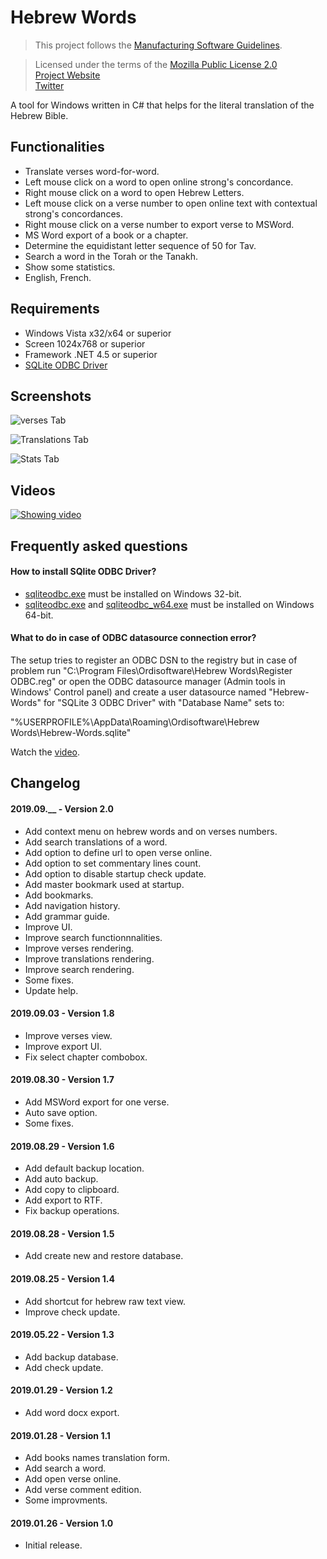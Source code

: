 # Hebrew Words

>This project follows the [Manufacturing Software Guidelines](https://github.com/Ordisoftware/Guidelines).

>Licensed under the terms of the [Mozilla Public License 2.0](LICENSE)<br/>
>[Project Website](http://www.ordisoftware.com/projects/hebrew-words)<br/>
>[Twitter](https://twitter.com/ordisoftware)<br/>

A tool for Windows written in C# that helps for the literal translation of the Hebrew Bible.

## Functionalities

- Translate verses word-for-word.
- Left mouse click on a word to open online strong's concordance.
- Right mouse click on a word to open Hebrew Letters.
- Left mouse click on a verse number to open online text with contextual strong's concordances.
- Right mouse click on a verse number to export verse to MSWord.
- MS Word export of a book or a chapter.
- Determine the equidistant letter sequence of 50 for Tav.
- Search a word in the Torah or the Tanakh.
- Show some statistics.
- English, French.

## Requirements

- Windows Vista x32/x64 or superior
- Screen 1024x768 or superior
- Framework .NET 4.5 or superior
- [SQLite ODBC Driver](http://www.ch-werner.de/sqliteodbc/)

## Screenshots

![verses Tab](http://www.ordisoftware.com/uploads/2019/01/hebrew-words-verses.png)

![Translations Tab](http://www.ordisoftware.com/uploads/2019/01/hebrew-words-translations.png)

![Stats Tab](http://www.ordisoftware.com/uploads/2019/01/hebrew-words-stats.png)

## Videos

[![Showing video](https://img.youtube.com/vi/Wc5SdiASvCg/0.jpg)](https://www.youtube.com/watch?v=Wc5SdiASvCg)

## Frequently asked questions

#### How to install SQlite ODBC Driver?

- [sqliteodbc.exe](http://www.ch-werner.de/sqliteodbc/sqliteodbc.exe) must be installed on Windows 32-bit.
- [sqliteodbc.exe](http://www.ch-werner.de/sqliteodbc/sqliteodbc.exe) and [sqliteodbc_w64.exe](http://www.ch-werner.de/sqliteodbc/sqliteodbc_w64.exe) must be installed on Windows 64-bit.

#### What to do in case of ODBC datasource connection error?

The setup tries to register an ODBC DSN to the registry but in case of problem run "C:\Program Files\Ordisoftware\Hebrew Words\Register ODBC.reg" or open the ODBC datasource manager (Admin tools in Windows' Control panel) and create a user datasource named "Hebrew-Words" for "SQLite 3 ODBC Driver" with "Database Name" sets to:

"%USERPROFILE%\AppData\Roaming\Ordisoftware\Hebrew Words\Hebrew-Words.sqlite"

Watch the [video](https://www.youtube.com/watch?v=WPVF8pj9I3E).

## Changelog

#### 2019.09.__ - Version 2.0

- Add context menu on hebrew words and on verses numbers.
- Add search translations of a word.
- Add option to define url to open verse online.
- Add option to set commentary lines count.
- Add option to disable startup check update.
- Add master bookmark used at startup.
- Add bookmarks.
- Add navigation history.
- Add grammar guide.
- Improve UI.
- Improve search functionnnalities.
- Improve verses rendering.
- Improve translations rendering.
- Improve search rendering.
- Some fixes.
- Update help.

#### 2019.09.03 - Version 1.8

- Improve verses view.
- Improve export UI.
- Fix select chapter combobox.

#### 2019.08.30 - Version 1.7

- Add MSWord export for one verse.
- Auto save option.
- Some fixes.

#### 2019.08.29 - Version 1.6

- Add default backup location.
- Add auto backup.
- Add copy to clipboard.
- Add export to RTF.
- Fix backup operations.

#### 2019.08.28 - Version 1.5

- Add create new and restore database.

#### 2019.08.25 - Version 1.4

- Add shortcut for hebrew raw text view.
- Improve check update.

#### 2019.05.22 - Version 1.3

- Add backup database.
- Add check update.

#### 2019.01.29 - Version 1.2

- Add word docx export.

#### 2019.01.28 - Version 1.1

- Add books names translation form.
- Add search a word.
- Add open verse online.
- Add verse comment edition.
- Some improvments.

#### 2019.01.26 - Version 1.0

- Initial release.
